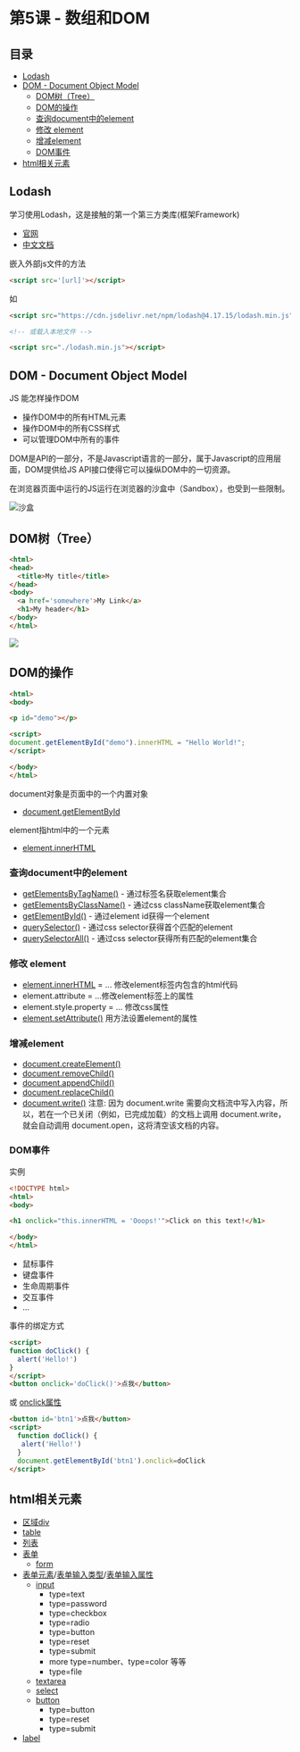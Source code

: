 # 第5课 - 数组和DOM

## 目录
- [Lodash](#lodash)
- [DOM - Document Object Model](#dom---document-object-model)
  - [DOM树（Tree）](#dom树tree)
  - [DOM的操作](#dom的操作)
  - [查询document中的element](#查询document中的element)
  - [修改 element](#修改-element)
  - [增减element](#增减element)
  - [DOM事件](#dom事件)
- [html相关元素](#html相关元素)

## Lodash

学习使用Lodash，这是接触的第一个第三方类库(框架Framework)

- [官网](https://lodash.com/docs)
- [中文文档](https://www.lodashjs.com/)

嵌入外部js文件的方法

```html
<script src='[url]'></script>
```

如

```html
<script src="https://cdn.jsdelivr.net/npm/lodash@4.17.15/lodash.min.js"></script>

<!-- 或载入本地文件 -->

<script src="./lodash.min.js"></script>
```

## DOM - Document Object Model

JS 能怎样操作DOM

- 操作DOM中的所有HTML元素
- 操作DOM中的所有CSS样式
- 可以管理DOM中所有的事件

DOM是API的一部分，不是Javascript语言的一部分，属于Javascript的应用层面，DOM提供给JS API接口使得它可以操纵DOM中的一切资源。

在浏览器页面中运行的JS运行在浏览器的沙盒中（Sandbox），也受到一些限制。

![沙盒](https://images-na.ssl-images-amazon.com/images/I/918bGtR7MOL._AC_SX679_.jpg)

## DOM树（Tree）

```html
<html>
<head>
  <title>My title</title>
</head>
<body>
  <a href='somewhere'>My Link</a>
  <h1>My header</h1>
</body>
</html>
```

![](https://www.w3schools.com/js/pic_htmltree.gif)

## DOM的操作

```html
<html>
<body>

<p id="demo"></p>

<script>
document.getElementById("demo").innerHTML = "Hello World!";
</script>

</body>
</html>
```

document对象是页面中的一个内置对象

- [document.getElementById](https://developer.mozilla.org/zh-CN/docs/Web/API/Document/getElementById)

element指html中的一个元素

- [element.innerHTML](https://developer.mozilla.org/zh-CN/docs/Web/API/Element/innerHTML)

### 查询document中的element

- [getElementsByTagName()](https://developer.mozilla.org/zh-CN/docs/Web/API/Document/getElementsByTagName) - 通过标签名获取element集合
- [getElementsByClassName()](https://developer.mozilla.org/zh-CN/docs/Web/API/Document/getElementsByClassName) - 通过css className获取element集合
- [getElementById()](https://developer.mozilla.org/zh-CN/docs/Web/API/Document/getElementById) - 通过element id获得一个element
- [querySelector()](https://developer.mozilla.org/zh-CN/docs/Web/API/Document/querySelector) - 通过css selector获得首个匹配的element
- [querySelectorAll()](https://developer.mozilla.org/zh-CN/docs/Web/API/Document/querySelectorAll) - 通过css selector获得所有匹配的element集合

### 修改 element

- [element.innerHTML](https://developer.mozilla.org/zh-CN/docs/Web/API/Element/innerHTML) = ... 修改element标签内包含的html代码
- element.attribute = ...修改element标签上的属性
- element.style.property = ... 修改css属性
- [element.setAttribute()](https://developer.mozilla.org/zh-CN/docs/Web/API/Element/setAttribute) 用方法设置element的属性

### 增减element

- [document.createElement()](https://developer.mozilla.org/zh-CN/docs/Web/API/Document/createElement)
- [document.removeChild()](https://developer.mozilla.org/zh-CN/docs/Web/API/Node/removeChild)
- [document.appendChild()](https://developer.mozilla.org/zh-CN/docs/Web/API/Node/appendChild)
- [document.replaceChild()](https://developer.mozilla.org/zh-CN/docs/Web/API/Node/replaceChild)
- [document.write()](https://developer.mozilla.org/zh-CN/docs/Web/API/Document/write)
注意: 因为 document.write 需要向文档流中写入内容，所以，若在一个已关闭（例如，已完成加载）的文档上调用 document.write，就会自动调用 document.open，这将清空该文档的内容。

### DOM事件

实例

```html
<!DOCTYPE html>
<html>
<body>

<h1 onclick="this.innerHTML = 'Ooops!'">Click on this text!</h1>

</body>
</html>
```

- 鼠标事件
- 键盘事件
- 生命周期事件
- 交互事件
- ...

事件的绑定方式

```html
<script>
function doClick() {
  alert('Hello!')
}
</script>
<button onclick='doClick()'>点我</button>
```

或 [onclick属性](https://developer.mozilla.org/zh-CN/docs/Web/API/GlobalEventHandlers/onclick)

```html
<button id='btn1'>点我</button>
<script>
  function doClick() {
   alert('Hello!')
  }
  document.getElementById('btn1').onclick=doClick
</script>
```

## html相关元素
* [区域div](https://www.w3school.com.cn/tags/tag_div.asp)
* [table](https://www.w3school.com.cn/tags/tag_table.asp)
* [列表](https://www.w3school.com.cn/html/html_lists.asp)
* [表单](http://www.w3school.com.cn/html/html_forms.asp)
  * [form](http://www.w3school.com.cn/tags/tag_form.asp)
* [表单元素](http://www.w3school.com.cn/html/html_form_elements.asp)/[表单输入类型](http://www.w3school.com.cn/html/html_form_input_types.asp)/[表单输入属性](http://www.w3school.com.cn/html/html_form_attributes.asp)
  * [input](http://www.w3school.com.cn/tags/tag_input.asp)
    * type=text
    * type=password
    * type=checkbox
    * type=radio
    * type=button
    * type=reset
    * type=submit
    * more type=number、type=color 等等
    * type=file
  * [textarea](http://www.w3school.com.cn/tags/tag_textarea.asp)
  * [select](http://www.w3school.com.cn/tags/tag_select.asp)
  * [button](http://www.w3school.com.cn/tags/tag_button.asp)
    * type=button
    * type=reset
    * type=submit
* [label](http://www.w3school.com.cn/tags/tag_label.asp)